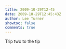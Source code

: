 ```yaml
---
title: 2009-10-29T12-45
date: 2009-10-29T12:45:43Z
author: Lee Turner
showtoc: false
comments: true
---
```


Trip two to the tip

